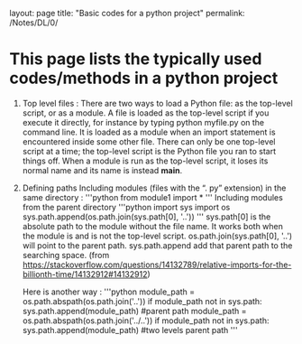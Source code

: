 layout: page
title: "Basic codes for a python project"
permalink: /Notes/DL/0/

# This page lists the typically used codes/methods in a python project

1. Top level files : 
    There are two ways to load a Python file: 
    as the top-level script, or as a module. 
    A file is loaded as the top-level script if you execute it directly, 
    for instance by typing python myfile.py on the command line. 
    It is loaded as a module when an import statement is encountered inside some other file. 
    There can only be one top-level script at a time; the top-level script is the Python file you ran to start things off.
    When a module is run as the top-level script, it loses its normal name and its name is instead __main__.
    
2. Defining paths
    Including modules (files with the “. py” extension) in the same directory : 
    '''python
    from module1 import *
    '''
    Including modules from the parent directory 
    '''python
    import sys
    import os
    sys.path.append(os.path.join(sys.path[0], '..'))
    '''
    sys.path[0] is the absolute path to the module without the file name. 
    It works both when the module is and is not the top-level script.
    os.path.join(sys.path[0], '..') will point to the parent path.
    sys.path.append add that parent path to the searching space.
    (from https://stackoverflow.com/questions/14132789/relative-imports-for-the-billionth-time/14132912#14132912)
    
    Here is another way : 
    '''python
    module_path = os.path.abspath(os.path.join('..'))
    if module_path not in sys.path:
        sys.path.append(module_path) #parent path
    module_path = os.path.abspath(os.path.join('../..'))
    if module_path not in sys.path:
        sys.path.append(module_path) #two levels parent path
    '''
    
